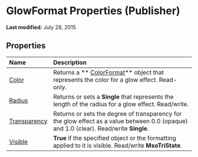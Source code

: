 
# GlowFormat Properties (Publisher)

 **Last modified:** July 28, 2015


## Properties



|**Name**|**Description**|
|:-----|:-----|
| [Color](13c6472d-ca4a-02e0-c6cb-d8d43e8e52e8.md)|Returns a  ** [ColorFormat](659069e1-e359-94d7-de06-a1d98378193b.md)** object that represents the color for a glow effect. Read-only.|
| [Radius](50d1e9f5-65ed-7fb3-c05c-32487587baf1.md)|Returns or sets a  **Single** that represents the length of the radius for a glow effect. Read/write.|
| [Transparency](7c05f25a-5fc1-aa75-b960-19164621ccec.md)|Returns or sets the degree of transparency for the glow effect as a value between 0.0 (opaque) and 1.0 (clear). Read/write  **Single**.|
| [Visible](f069a9fe-c855-ea3f-9dbc-3daef7f9fbb4.md)| **True** if the specified object or the formatting applied to it is visible. Read/write **MsoTriState**.|
